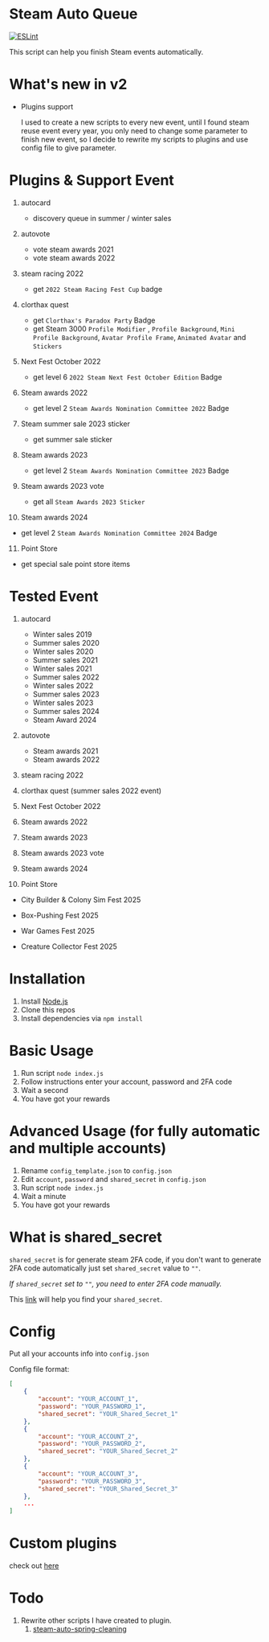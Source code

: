 # Steam Auto Queue

[![ESLint](https://github.com/ZWhitey/Steam-Auto-Queue/actions/workflows/eslint.yml/badge.svg?branch=master)](https://github.com/ZWhitey/Steam-Auto-Queue/actions/workflows/eslint.yml)

This script can help you finish Steam events automatically.

# What's new in v2

- Plugins support

  I used to create a new scripts to every new event, until I found steam reuse event every year, you only need to change some parameter to finish new event, so I decide to rewrite my scripts to plugins and use config file to give parameter.

# Plugins & Support Event

1. autocard
   - discovery queue in summer / winter sales
2. autovote

   - vote steam awards 2021
   - vote steam awards 2022

3. steam racing 2022
   - get `2022 Steam Racing Fest Cup` badge
4. clorthax quest

   - get `Clorthax's Paradox Party` Badge
   - get Steam 3000 `Profile Modifier` , `Profile Background`, `Mini Profile Background`, `Avatar Profile Frame`, `Animated Avatar` and `Stickers`

5. Next Fest October 2022

   - get level 6 `2022 Steam Next Fest October Edition` Badge

6. Steam awards 2022

   - get level 2 `Steam Awards Nomination Committee 2022` Badge

7. Steam summer sale 2023 sticker

   - get summer sale sticker

8. Steam awards 2023

   - get level 2 `Steam Awards Nomination Committee 2023` Badge

9. Steam awards 2023 vote

   - get all `Steam Awards 2023 Sticker`

10. Steam awards 2024

- get level 2 `Steam Awards Nomination Committee 2024` Badge

11. Point Store

- get special sale point store items

# Tested Event

1. autocard

   - Winter sales 2019
   - Summer sales 2020
   - Winter sales 2020
   - Summer sales 2021
   - Winter sales 2021
   - Summer sales 2022
   - Winter sales 2022
   - Summer sales 2023
   - Winter sales 2023
   - Summer sales 2024
   - Steam Award 2024

2. autovote

   - Steam awards 2021
   - Steam awards 2022

3. steam racing 2022

4. clorthax quest (summer sales 2022 event)

5. Next Fest October 2022

6. Steam awards 2022

7. Steam awards 2023

8. Steam awards 2023 vote

9. Steam awards 2024

10. Point Store

- City Builder & Colony Sim Fest 2025

- Box-Pushing Fest 2025

- War Games Fest 2025

- Creature Collector Fest 2025

# Installation

1. Install [Node.js](https://nodejs.org)
2. Clone this repos
3. Install dependencies via `npm install`

# Basic Usage

1. Run script `node index.js`
2. Follow instructions enter your account, password and 2FA code
3. Wait a second
4. You have got your rewards

# Advanced Usage (for fully automatic and multiple accounts)

1. Rename `config_template.json` to `config.json`
2. Edit `account`, `password` and `shared_secret` in `config.json`
3. Run script `node index.js`
4. Wait a minute
5. You have got your rewards

# What is shared_secret

`shared_secret` is for generate steam 2FA code, if you don't want to generate 2FA code automatically just set `shared_secret` value to `""`.

_If `shared_secret` set to `""`, you need to enter 2FA code manually._

This [link](https://www.reddit.com/r/SteamBot/comments/3xb1ft/finding_shared_secret_identity_secret_required/) will help you find your `shared_secret`.

# Config

Put all your accounts info into `config.json`

Config file format:

```json
[
    {
        "account": "YOUR_ACCOUNT_1",
        "password": "YOUR_PASSWORD_1",
        "shared_secret": "YOUR_Shared_Secret_1"
    },
    {
        "account": "YOUR_ACCOUNT_2",
        "password": "YOUR_PASSWORD_2",
        "shared_secret": "YOUR_Shared_Secret_2"
    },
    {
        "account": "YOUR_ACCOUNT_3",
        "password": "YOUR_PASSWORD_3",
        "shared_secret": "YOUR_Shared_Secret_3"
    },
    ...
]
```

# Custom plugins

check out [here](https://github.com/ZWhitey/Steam-Auto-Queue/blob/master/docs/plugins.md)

# Todo

1. Rewrite other scripts I have created to plugin.
   1. [steam-auto-spring-cleaning](https://github.com/ZWhitey/steam-auto-spring-cleaning)

